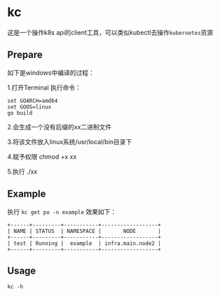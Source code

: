 # kc
这是一个操作k8s api的client工具，可以类似kubectl去操作`kubernetes`资源

## Prepare
如下是windows中编译的过程：

1.打开Terminal 执行命令：
```shell
set GOARCH=amd64
set GOOS=linux
go build
```

2.会生成一个没有后缀的xx二进制文件

3.将该文件放入linux系统/usr/local/bin目录下

4.赋予权限 chmod +x xx

5.执行 ./xx

## Example
执行 ```kc get po -n example```
效果如下：
```
+------+---------+-----------+------------------+
| NAME | STATUS  | NAMESPACE |       NODE       |
+------+---------+-----------+------------------+
| test | Running |  example  | infra.main.node2 |
+------+---------+-----------+------------------+
```

## Usage
```kc -h```

